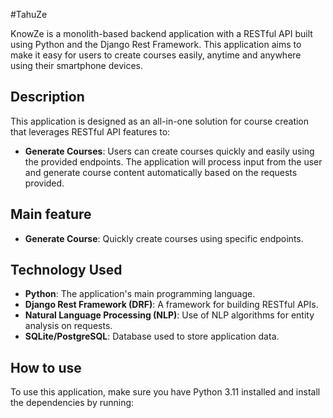 #TahuZe

KnowZe is a monolith-based backend application with a RESTful API built using Python and the Django Rest Framework. This application aims to make it easy for users to create courses easily, anytime and anywhere using their smartphone devices.

## Description

This application is designed as an all-in-one solution for course creation that leverages RESTful API features to:
- **Generate Courses**: Users can create courses quickly and easily using the provided endpoints. The application will process input from the user and generate course content automatically based on the requests provided.

## Main feature

- **Generate Course**: Quickly create courses using specific endpoints.

## Technology Used

- **Python**: The application's main programming language.
- **Django Rest Framework (DRF)**: A framework for building RESTful APIs.
- **Natural Language Processing (NLP)**: Use of NLP algorithms for entity analysis on requests.
- **SQLite/PostgreSQL**: Database used to store application data.

## How to use

To use this application, make sure you have Python 3.11 installed and install the dependencies by running: